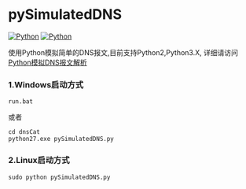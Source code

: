 # pySimulatedDNS

[![Python](https://img.shields.io/badge/Python-2.7-green.svg)](#)
[![Python](https://img.shields.io/badge/Python-3.X-green.svg)](#)


使用Python模拟简单的DNS报文,目前支持Python2,Python3.X,
详细请访问[Python模拟DNS报文解析](http://iliangqunru.com/post/2017/pythonmo-ni-dnsbao-wen-jie-xi)

### 1.Windows启动方式
```
run.bat
```
或者
```
cd dnsCat
python27.exe pySimulatedDNS.py
```

### 2.Linux启动方式
```
sudo python pySimulatedDNS.py
```

